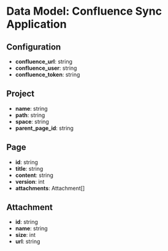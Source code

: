 # Data Model: Confluence Sync Application

## Configuration
- **confluence_url**: string
- **confluence_user**: string
- **confluence_token**: string

## Project
- **name**: string
- **path**: string
- **space**: string
- **parent_page_id**: string

## Page
- **id**: string
- **title**: string
- **content**: string
- **version**: int
- **attachments**: Attachment[]

## Attachment
- **id**: string
- **name**: string
- **size**: int
- **url**: string
